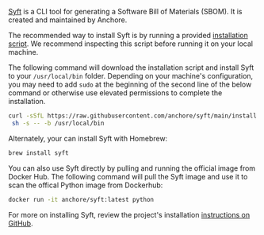 [Syft](https://github.com/anchore/syft) is a CLI tool for generating a Software Bill of Materials (SBOM). It is created and maintained by Anchore.

The recommended way to install Syft is by running a provided [installation script](https://github.com/anchore/syft/blob/main/install.sh). We recommend inspecting this script before running it on your local machine.

The following command will download the installation script and install Syft to your `/usr/local/bin` folder. Depending on your machine's configuration, you may need to add `sudo` at the beginning of the second line of the below command or otherwise use elevated permissions to complete the installation.

```sh
curl -sSfL https://raw.githubusercontent.com/anchore/syft/main/install.sh | \
 sh -s -- -b /usr/local/bin
```

Alternately, your can install Syft with Homebrew:

```sh
brew install syft
```

You can also use Syft directly by pulling and running  the official image from Docker Hub. The following command will pull the Syft image and use it to scan the offical Python image from Dockerhub:

```sh
docker run -it anchore/syft:latest python
```

For more on installing Syft, review the project's installation [instructions on GitHub](https://github.com/anchore/syft#installation).
